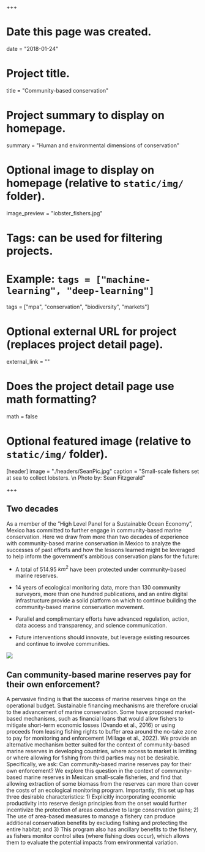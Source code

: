 +++
# Date this page was created.
date = "2018-01-24"

# Project title.
title = "Community-based conservation"

# Project summary to display on homepage.
summary = "Human and environmental dimensions of conservation"

# Optional image to display on homepage (relative to `static/img/` folder).
image_preview = "lobster_fishers.jpg"

# Tags: can be used for filtering projects.
# Example: `tags = ["machine-learning", "deep-learning"]`
tags = ["mpa", "conservation", "biodiversity", "markets"]

# Optional external URL for project (replaces project detail page).
external_link = ""

# Does the project detail page use math formatting?
math = false

# Optional featured image (relative to `static/img/` folder).
[header]
image = "./headers/SeanPic.jpg"
caption = "Small-scale fishers set at sea to collect lobsters. \n Photo by: Sean Fitzgerald"

+++


## Two decades

As a member of the ”High Level Panel for a Sustainable Ocean Economy”, Mexico has committed to further engage in community-based marine conservation. Here we draw from more than two decades of experience with community-based marine conservation in Mexico to analyze the successes of past efforts and how the lessons learned might be leveraged to help inform the government's ambitious conservation plans for the future:

- A total of 514.95 $km^2$ have been protected under community-based marine reserves.

- 14 years of ecological monitoring data, more than 130 community surveyors, more than one hundred publications, and an entire digital infrastructure provide a solid platform on which to continue building the community-based marine conservation movement.

- Parallel and complimentary efforts have advanced regulation, action, data access and transparency, and science communication.

- Future interventions should innovate, but leverage existing resources and continue to involve communities.

![](../../img/cobi_policy_brief_infographic.png)

## Can community-based marine reserves pay for their own enforcement?

A pervasive finding is that the success of marine reserves hinge on the operational budget. Sustainable financing mechanisms are therefore crucial to the advancement of marine conservation. Some have proposed market-based mechanisms, such as financial loans that would allow fishers to mitigate short-term economic losses (Ovando et al., 2016) or using proceeds from leasing fishing rights to buffer area around the no-take zone to pay for monitoring and enforcement (Millage et al., 2022). We provide an alternative mechanism better suited for the context of community-based marine reserves in developing countries, where access to market is limiting or where allowing for fishing from third parties may not be desirable. Specifically, we ask: Can community-based marine reserves pay for their own enforcement? We explore this question in the context of community-based marine reserves in Mexican small-scale fisheries, and find that allowing extraction of some biomass from the reserves can more than cover the costs of an ecological monitoring program. Importantly, this set up has three desirable characteristics: 1) Explicitly incorporating economic productivity into reserve design principles from the onset would further incentivize the protection of areas conducive to large conservation gains; 2) The use of area-based measures to manage a fishery can produce additional conservation benefits by excluding fishing and protecting the entire habitat; and 3) This program also has ancillary benefits to the fishery, as fishers monitor control sites (where fishing does occur), which allows them to evaluate the potential impacts from environmental variation.




